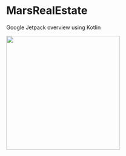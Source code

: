 # MarsRealEstate
Google Jetpack overview using Kotlin

<img src="https://user-images.githubusercontent.com/19710492/101902667-b534ed80-3bbb-11eb-8c3b-8b3a82a5c995.png" width="300" />
